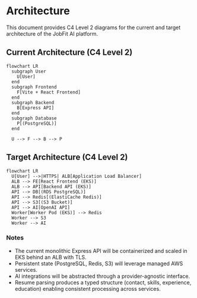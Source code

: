 # Architecture

This document provides C4 Level 2 diagrams for the current and target architecture of the JobFit AI platform.

## Current Architecture (C4 Level 2)

```mermaid
flowchart LR
  subgraph User
    U[User]
  end
  subgraph Frontend
    F[Vite + React Frontend]
  end
  subgraph Backend
    B[Express API]
  end
  subgraph Database
    P[(PostgreSQL)]
  end

  U --> F --> B --> P
```

## Target Architecture (C4 Level 2)

```mermaid
flowchart LR
  U[User] -->|HTTPS| ALB[Application Load Balancer]
  ALB --> FE[React Frontend (EKS)]
  ALB --> API[Backend API (EKS)]
  API --> DB[(RDS PostgreSQL)]
  API --> Redis[(ElastiCache Redis)]
  API --> S3[(S3 Bucket)]
  API --> AI[OpenAI API]
  Worker[Worker Pod (EKS)] --> Redis
  Worker --> S3
  Worker --> AI
```

### Notes

- The current monolithic Express API will be containerized and scaled in EKS behind an ALB with TLS.
- Persistent state (PostgreSQL, Redis, S3) will leverage managed AWS services.
- AI integrations will be abstracted through a provider-agnostic interface.
- Resume parsing produces a typed structure (contact, skills, experience, education) enabling consistent processing across services.
